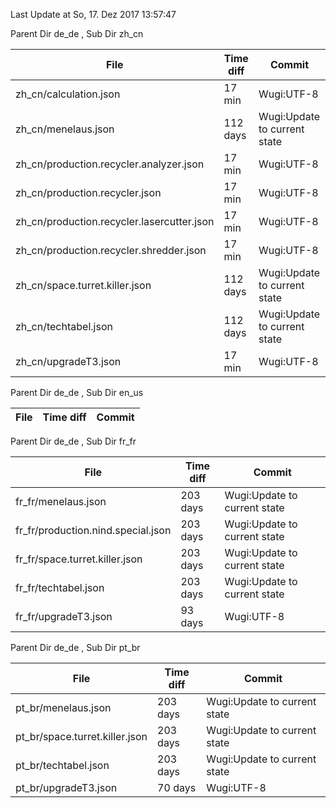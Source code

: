 Last Update at So, 17. Dez 2017 13:57:47


Parent Dir de_de , Sub Dir zh_cn

| File | Time diff | Commit |
| --- | --- | --- |
| zh_cn/calculation.json | 17 min | Wugi:UTF-8 |
| zh_cn/menelaus.json | 112 days | Wugi:Update to current state |
| zh_cn/production.recycler.analyzer.json | 17 min | Wugi:UTF-8 |
| zh_cn/production.recycler.json | 17 min | Wugi:UTF-8 |
| zh_cn/production.recycler.lasercutter.json | 17 min | Wugi:UTF-8 |
| zh_cn/production.recycler.shredder.json | 17 min | Wugi:UTF-8 |
| zh_cn/space.turret.killer.json | 112 days | Wugi:Update to current state |
| zh_cn/techtabel.json | 112 days | Wugi:Update to current state |
| zh_cn/upgradeT3.json | 17 min | Wugi:UTF-8 |


Parent Dir de_de , Sub Dir en_us

| File | Time diff | Commit |
| --- | --- | --- |


Parent Dir de_de , Sub Dir fr_fr

| File | Time diff | Commit |
| --- | --- | --- |
| fr_fr/menelaus.json | 203 days | Wugi:Update to current state |
| fr_fr/production.nind.special.json | 203 days | Wugi:Update to current state |
| fr_fr/space.turret.killer.json | 203 days | Wugi:Update to current state |
| fr_fr/techtabel.json | 203 days | Wugi:Update to current state |
| fr_fr/upgradeT3.json | 93 days | Wugi:UTF-8 |


Parent Dir de_de , Sub Dir pt_br

| File | Time diff | Commit |
| --- | --- | --- |
| pt_br/menelaus.json | 203 days | Wugi:Update to current state |
| pt_br/space.turret.killer.json | 203 days | Wugi:Update to current state |
| pt_br/techtabel.json | 203 days | Wugi:Update to current state |
| pt_br/upgradeT3.json | 70 days | Wugi:UTF-8 |


